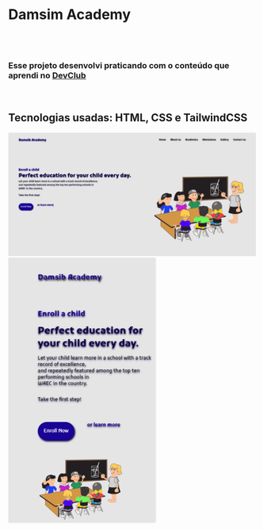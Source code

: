 <h1>Damsim Academy</h1>
<br>
<br>
<h3>Esse projeto desenvolvi praticando com o conteúdo que aprendi no <a href="https://rodolfomori/devclub">DevClub</a></h3> 
<br>
<h2>Tecnologias usadas: <b>HTML, CSS e TailwindCSS</b></h2>

<img src="https://github.com/rodrigosousa94/damsib-academy/blob/main/img/desktop%20img%20project.png?raw=true" alt="project-img" width=500px>
<img src="https://github.com/rodrigosousa94/damsib-academy/blob/main/img/mobile%20project%20img.png?raw=true" alt="project-mobile-img" width=300px>
